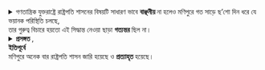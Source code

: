 <details><summary>
গণতান্ত্রিক যুক্তরাষ্ট্রে রাষ্ট্রপতি শাসনের বিষয়টি সাধারণ ভাবে <strong> বাঞ্ছনীয় </strong> না হলেও মণিপুরে গত সাড়ে ছ’শো দিন ধরে যে ভয়ানক পরিস্থিতি চলছে, <br>
তার গুরুত্ব বিচারে হয়তো এই সিদ্ধান্ত নেওয়া ছাড়া <strong> গত্যন্তর </strong>ছিল না।
<br>
</summary>
desirable<br>
alternative<br>
</details>

<details><summary>
<strong>প্রসঙ্গত </strong>, <br>
<strong> ইতিপূর্বে </strong> <br> 
মণিপুরে অনেক বার রাষ্ট্রপতি শাসন জারি হয়েছে ও <strong>প্রত্যাহৃত </strong> হয়েছে।
<br>
</summary>
in this context<br>
earlier<br>
has been revoked<br>
- “Overigens is de presidentiële heerschappij in Manipur eerder meerdere keren opgelegd en ingetrokken.”
- “ପ୍ରସଙ୍ଗତ, ପୂର୍ବରୁ ମଣିପୁରରେ ବହୁ ପ୍ରସଙ୍ଗରେ ରାଷ୍ଟ୍ରପତି ଶାସନ ଲାଗୁ ହୋଇଛି ଏବଂ ପ୍ରତ୍ୟାହୃତ ହୋଇଛି।”
</details>


